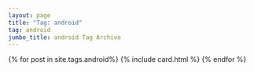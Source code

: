 ```yaml
---
layout: page
title: "Tag: android"
tag: android
jumbo_title: android Tag Archive
---
```

<div class="row">
{% for post in site.tags.android%}
{% include card.html %}
{% endfor %}
</div>